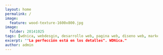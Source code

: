 ```yaml
---
layout: home
permalink: /
image:
  feature: wood-texture-1600x800.jpg
image:
  folder: 20141025
tags: [wdnica, webdesgin, desarrollo web, pagina web, diseno web, marketing, emarketing, vida, negocios]
excerpt: ""La perfección está en los detalles". WDNica."
author: admin
---
```


<div id="random_posts" class="tiles">

</div><!-- /.tiles -->
